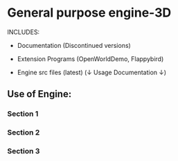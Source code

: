 # General purpose engine-3D
INCLUDES:

- Documentation (Discontinued versions)

- Extension Programs (OpenWorldDemo, Flappybird)

- Engine src files (latest) (↓ Usage Documentation ↓)

## Use of Engine:

### Section 1


### Section 2


### Section 3
